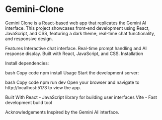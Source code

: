 # Gemini-Clone
Gemini Clone is a React-based web app that replicates the Gemini AI interface. This project showcases front-end development using React, JavaScript, and CSS, featuring a dark theme, real-time chat functionality, and responsive design.

Features
Interactive chat interface.
Real-time prompt handling and AI response display.
Built with React, JavaScript, and CSS.
Installation

Install dependencies:

bash
Copy code
npm install
Usage
Start the development server:

bash
Copy code
npm run dev
Open your browser and navigate to http://localhost:5173 to view the app.

Built With
React - JavaScript library for building user interfaces
Vite - Fast development build tool

Acknowledgements
Inspired by the Gemini AI interface.
